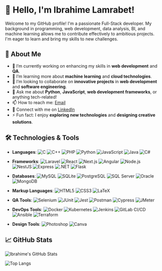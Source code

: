 # 👋 Hello, I'm Ibrahime Lamrabet!

Welcome to my GitHub profile! I'm a passionate Full-Stack developer. My background in programming, web development, data analysis, BI, and machine learning allows me to contribute effectively to ambitious projects. I'm eager to learn and bring my skills to new challenges.

## 🚀 About Me

- 🔭 I’m currently working on enhancing my skills in **web development** and **QA**.
- 🌱 I’m learning more about **machine learning** and **cloud technologies**.
- 👯 I’m looking to collaborate on **innovative projects** in **web development** and **software engineering**.
- 💬 Ask me about **Python**, **JavaScript**, **web development frameworks**, or anything tech-related!
- 📫 How to reach me: [Email](mailto:your-email@example.com)
- 🔗 Connect with me on [LinkedIn](https://www.linkedin.com/in/ibrahime-lamrabet/)
- ⚡ Fun fact: I enjoy **exploring new technologies** and **designing creative solutions**.

## 🛠️ Technologies & Tools

- **Languages**:
  ![C](https://img.shields.io/badge/C-00599C?style=flat-square&logo=c&logoColor=ffffff)
  ![C++](https://img.shields.io/badge/C%2B%2B-00599C?style=flat-square&logo=c%2B%2B&logoColor=ffffff)
  ![PHP](https://img.shields.io/badge/PHP-777BB4?style=flat-square&logo=php&logoColor=ffffff)
  ![Python](https://img.shields.io/badge/Python-3776AB?style=flat-square&logo=python&logoColor=ffffff)
  ![JavaScript](https://img.shields.io/badge/JavaScript-F7DF1E?style=flat-square&logo=javascript&logoColor=000000)
  ![Java](https://img.shields.io/badge/Java-007396?style=flat-square&logo=java&logoColor=ffffff)
  ![C#](https://img.shields.io/badge/C%23-239120?style=flat-square&logo=csharp&logoColor=ffffff)
  
- **Frameworks**:
  ![Laravel](https://img.shields.io/badge/Laravel-EF7C2B?style=flat-square&logo=laravel&logoColor=ffffff)
  ![React](https://img.shields.io/badge/React-61DAFB?style=flat-square&logo=react&logoColor=000000)
  ![Next.js](https://img.shields.io/badge/Next.js-000000?style=flat-square&logo=next.js&logoColor=ffffff)
  ![Angular](https://img.shields.io/badge/Angular-E23237?style=flat-square&logo=angular&logoColor=ffffff)
  ![Node.js](https://img.shields.io/badge/Node.js-339933?style=flat-square&logo=node.js&logoColor=ffffff)
  ![NestJS](https://img.shields.io/badge/NestJS-E0234E?style=flat-square&logo=nestjs&logoColor=ffffff)
  ![Express](https://img.shields.io/badge/Express-000000?style=flat-square&logo=express&logoColor=ffffff)
  ![.NET](https://img.shields.io/badge/.NET-512BD4?style=flat-square&logo=.net&logoColor=ffffff)
  ![Flask](https://img.shields.io/badge/Flask-000000?style=flat-square&logo=flask&logoColor=ffffff)

- **Databases**:
  ![MySQL](https://img.shields.io/badge/MySQL-00758F?style=flat-square&logo=mysql&logoColor=ffffff)
  ![SQLite](https://img.shields.io/badge/SQLite-003B57?style=flat-square&logo=sqlite&logoColor=ffffff)
  ![PostgreSQL](https://img.shields.io/badge/PostgreSQL-4169E1?style=flat-square&logo=postgresql&logoColor=ffffff)
  ![SQL Server](https://img.shields.io/badge/SQL%20Server-CC2927?style=flat-square&logo=microsoftsqlserver&logoColor=ffffff)
  ![Oracle](https://img.shields.io/badge/Oracle-F80000?style=flat-square&logo=oracle&logoColor=ffffff)
  ![MongoDB](https://img.shields.io/badge/MongoDB-47A248?style=flat-square&logo=mongodb&logoColor=ffffff)

- **Markup Languages**:
  ![HTML5](https://img.shields.io/badge/HTML5-E34F26?style=flat-square&logo=html5&logoColor=ffffff)
  ![CSS3](https://img.shields.io/badge/CSS3-1572B6?style=flat-square&logo=css3&logoColor=ffffff)
  ![LaTeX](https://img.shields.io/badge/LaTeX-008080?style=flat-square&logo=latex&logoColor=ffffff)

- **QA Tools**:
  ![Selenium](https://img.shields.io/badge/Selenium-43B02A?style=flat-square&logo=selenium&logoColor=ffffff)
  ![JUnit](https://img.shields.io/badge/JUnit-25A162?style=flat-square&logo=junit5&logoColor=ffffff)
  ![Jest](https://img.shields.io/badge/Jest-C21325?style=flat-square&logo=jest&logoColor=ffffff)
  ![Postman](https://img.shields.io/badge/Postman-FF6C37?style=flat-square&logo=postman&logoColor=ffffff)
  ![Cypress](https://img.shields.io/badge/Cypress-17202C?style=flat-square&logo=cypress&logoColor=ffffff)
  ![JMeter](https://img.shields.io/badge/JMeter-D22128?style=flat-square&logo=apachejmeter&logoColor=ffffff)

- **DevOps Tools**:
  ![Docker](https://img.shields.io/badge/Docker-2496ED?style=flat-square&logo=docker&logoColor=ffffff)
  ![Kubernetes](https://img.shields.io/badge/Kubernetes-326CE5?style=flat-square&logo=kubernetes&logoColor=ffffff)
  ![Jenkins](https://img.shields.io/badge/Jenkins-D24939?style=flat-square&logo=jenkins&logoColor=ffffff)
  ![GitLab CI/CD](https://img.shields.io/badge/GitHube%20Actions-FC6D26?style=flat-square&logo=githube&logoColor=ffffff)
  ![Ansible](https://img.shields.io/badge/Ansible-EE0000?style=flat-square&logo=ansible&logoColor=ffffff)
  ![Terraform](https://img.shields.io/badge/Terraform-623CE4?style=flat-square&logo=terraform&logoColor=ffffff)

- **Design Tools**:
  ![Photoshop](https://img.shields.io/badge/Adobe%20Photoshop-31A8FF?style=flat-square&logo=adobephotoshop&logoColor=ffffff)
  ![Canva](https://img.shields.io/badge/Canva-00C4CC?style=flat-square&logo=canva&logoColor=ffffff)

## 📈 GitHub Stats

![Ibrahime's GitHub Stats](https://github-readme-stats.vercel.app/api?username=IBRAHIMELAMRABET&show_icons=true&hide_title=true&count_private=true&hide=prs&hide_border=true&theme=radical)

![Top Langs](https://github-readme-stats.vercel.app/api/top-langs/?username=IBRAHIMELAMRABET&layout=compact&hide_title=true&hide_border=true&theme=radical)



